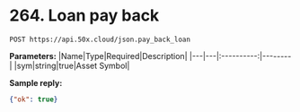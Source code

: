 # 264. Loan pay back

```text
POST https://api.50x.cloud/json.pay_back_loan
```

**Parameters:**
|Name|Type|Required|Description|
|---|---|:----------:|--------|
|sym|string|true|Asset Symbol|

**Sample reply:**

```json
{"ok": true}
```
